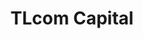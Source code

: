 ---
layout: firm_page
title: "TLcom Capital"
id: "tlcomcapital.com"
permalink: "/tlcomcapitaltlcomcapital.com/"
website: "https://tlcomcapital.com"
offices: "Nairobi (Kenya), Lagos (Nigeria), London (United Kingdom)"
investment_stages: "Seed, Series A, Series B"
portfolio_companies: "Kobo 360, Ajua, Twiga Foods, Andela, Terragon, Pula, uLesson, Ilara Health, Autochek, Shara, Vendease"
portfolio_link: "https://tlcomcapital.com/portfolio"
investment_markets: "Technology"
founded_year: "1999"
description: "TLcom Capital is a venture capital firm that invests in technology-enabled businesses in Sub-Saharan Africa. They focus on supporting entrepreneurs building fast-growth companies addressing significant challenges on the continent, providing capital and strategic support. TLcom has a long history of successful exits and is committed to building the African tech ecosystem."
linkedin: "https://www.linkedin.com/company/tlcom-capital-partners/"
twitter: "https://twitter.com/tlcomcapital"
instagram: ""
team_page: "https://tlcomcapital.com/team"
investor_type: "Venture Capital"
crunchbase: "https://www.crunchbase.com/organization/tlcom-capital-partners"
pitchbook: "https://pitchbook.com/profiles/investor/11317-33"

# SEO Optimization
meta_title: "TLcom Capital - VC Firm - projectstartups.com"
meta_description: "TLcom Capital, TLcom Capital is a venture capital firm that invests in technology-enabled businesses in Sub-Saharan Africa. They focus on supporting entrepreneurs bu..."
meta_keywords: "TLcom Capital, Technology, VC firm, venture capital, startup investor, projectstartups.com"
canonical_url: "https://vc.projectstartups.com/tlcomcapitaltlcomcapital.com/"
---